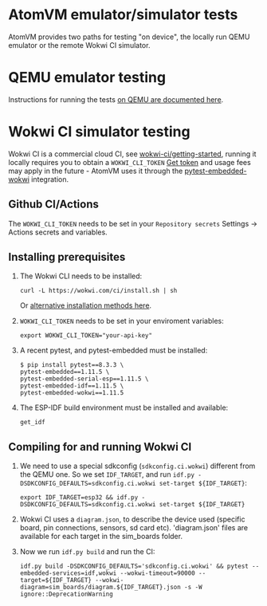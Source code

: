 <!--
 Copyright 2024 Davide Bettio <davide@uninstall.it>

 SPDX-License-Identifier: Apache-2.0 OR LGPL-2.1-or-later
-->

# AtomVM emulator/simulator tests

AtomVM provides two paths for testing "on device", the locally run QEMU emulator or the remote Wokwi CI simulator.

# QEMU emulator testing

Instructions for running the tests [on QEMU are documented here](https://doc.atomvm.org/main/build-instructions.html#running-tests-for-esp32).

# Wokwi CI simulator testing

Wokwi CI is a commercial cloud CI, see [wokwi-ci/getting-started](https://docs.wokwi.com/wokwi-ci/getting-started), running it locally requires you to obtain a `WOKWI_CLI_TOKEN` [Get token](https://wokwi.com/dashboard/ci) and usage fees may apply in the future - AtomVM uses it through the [pytest-embedded-wokwi](https://github.com/espressif/pytest-embedded/tree/main/pytest-embedded-wokwi) integration.

## Github CI/Actions

The `WOKWI_CLI_TOKEN` needs to be set in your `Repository secrets` Settings -> Actions secrets and variables.

## Installing prerequisites

1. The Wokwi CLI needs to be installed:

   ```shell
   curl -L https://wokwi.com/ci/install.sh | sh
   ```

   Or [alternative installation methods here](https://docs.wokwi.com/wokwi-ci/getting-started#cli-installation).

2. `WOKWI_CLI_TOKEN` needs to be set in your enviroment variables:

   ```shell
   export WOKWI_CLI_TOKEN="your-api-key"
   ```

3. A recent pytest, and pytest-embedded must be installed:

   ```shell
   $ pip install pytest==8.3.3 \
   pytest-embedded==1.11.5 \
   pytest-embedded-serial-esp==1.11.5 \
   pytest-embedded-idf==1.11.5 \
   pytest-embedded-wokwi==1.11.5
   ```

4. The ESP-IDF build environment must be installed and available:

   ```shell
   get_idf
   ```

## Compiling for and running Wokwi CI

1. We need to use a special sdkconfig (`sdkconfig.ci.wokwi`) different from the QEMU one. So we set `IDF_TARGET`, and run `idf.py -DSDKCONFIG_DEFAULTS=sdkconfig.ci.wokwi set-target ${IDF_TARGET}`:

   ```shell
   export IDF_TARGET=esp32 && idf.py -DSDKCONFIG_DEFAULTS=sdkconfig.ci.wokwi set-target ${IDF_TARGET}
   ```

2. Wokwi CI uses a `diagram.json`, to describe the device used (specific board, pin connections, sensors, sd card etc). 'diagram.json' files are available for each target in the sim_boards folder.

3. Now we run `idf.py build` and run the CI:

   ```shell
   idf.py build -DSDKCONFIG_DEFAULTS='sdkconfig.ci.wokwi' && pytest --embedded-services=idf,wokwi --wokwi-timeout=90000 --target=${IDF_TARGET} --wokwi-diagram=sim_boards/diagram.${IDF_TARGET}.json -s -W ignore::DeprecationWarning
   ```
